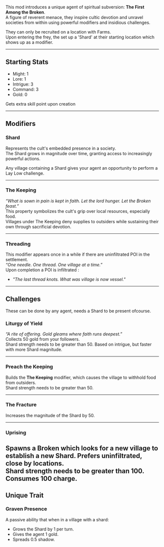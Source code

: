 This mod introduces a unique agent of spiritual subversion: **The First Among the Broken**.  
A figure of reverent menace, they inspire cultic devotion and unravel societies from within using powerful modifiers and insidious challenges.  

They can only be recruited on a location with Farms.  
Upon entering the frey, the set up a 'Shard' at their starting location which shows up as a modifier.

---

## Starting Stats ##

* Might: 1
* Lore: 1
* Intrigue: 3
* Command: 3
* Gold: 0

Gets extra skill point upon creation

---

## Modifiers ##

### Shard ###
Represents the cult's embedded presence in a society.  
The Shard grows in magnitude over time, granting access to increasingly powerful actions.  

Any village containing a Shard gives your agent an opportunity to perform a Lay Low challenge.  

---

### The Keeping ###
*“What is sown in pain is kept in faith. Let the lord hunger. Let the Broken feast.”*  
This property symbolizes the cult's grip over local resources, especially food.  
Villages under The Keeping deny supplies to outsiders while sustaining their own through sacrificial devotion.

---

### Threading ###
This modifier appears once in a while if there are uninfiltrated POI in the settlement.  
*“One needle. One thread. One village at a time.”*  
Upon completion a POI is infiltrated :  
* *"The last thread knots. What was village is now vessel."*

---

## Challenges ##
These can be done by any agent, needs a Shard to be present ofcourse.

### Liturgy of Yield ###
*“A rite of offering. Gold gleams where faith runs deepest.”*  
Collects 50 gold from your followers.  
Shard strength needs to be greater than 50. 
Based on intrigue, but faster with more Shard magnitude.

---

### Preach the Keeping ###

Builds the **The Keeping** modifier, which causes the village to withhold food from outsiders.  
Shard strength needs to be greater than 50.

---

### The Fracture ###

Increases the magnitude of the Shard by 50.  

---

### Uprising ###

Spawns a Broken which looks for a new village to establish a new Shard. Prefers uninfiltrated, close by locations.  
Shard strength needs to be greater than 100. Consumes 100 charge.
---

## Unique Trait ##

### Graven Presence ###

A passive ability that when in a village with a shard:
- Grows the Shard by 1 per turn.
- Gives the agent 1 gold.
- Spreads 0.5 shadow.


